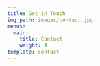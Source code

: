 ```yaml
---
title: Get in Touch
img_path: images/contact.jpg
menus:
  main:
    title: Contact
    weight: 4
template: contact
---
```



